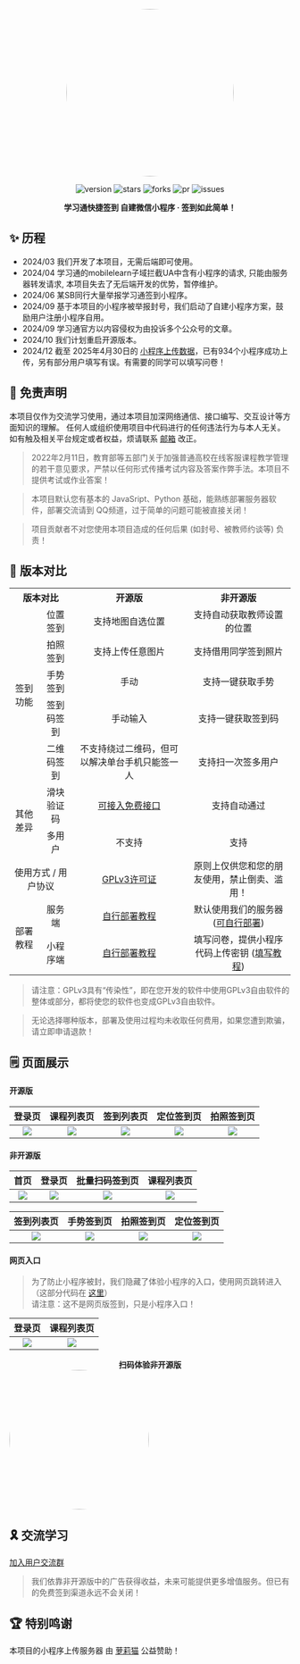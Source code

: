 <center><div align="center">

<img src="https://avatars.githubusercontent.com/u/163529042?v=4" width="300" height="300" style="border-radius: 50%"></img>

<img alt="version" src="https://img.shields.io/github/last-commit/Misaka-OpenSource/Chaoxing-WechatMiniProgram.svg?style=for-the-badge&label=最后更新&logo=velog&logoColor=BE95FF&color=7B68EE"/></img>
<img alt="stars" src="https://img.shields.io/github/stars/Misaka-OpenSource/Chaoxing-WechatMiniProgram.svg?style=for-the-badge&label=Stars&logo=undertale&logoColor=orange&color=orange"/></img>
<img alt="forks" src="https://img.shields.io/github/forks/Misaka-OpenSource/Chaoxing-WechatMiniProgram.svg?style=for-the-badge&label=Forks&logo=stackshare&logoColor=f92f60&color=f92f60"/></img>
<img alt="pr" src="https://img.shields.io/github/issues-pr-closed/Misaka-OpenSource/Chaoxing-WechatMiniProgram.svg?style=for-the-badge&label=PR&logo=addthis&logoColor=green&color=0AC18E"/></img>
<img alt="issues" src="https://img.shields.io/github/issues/Misaka-OpenSource/Chaoxing-WechatMiniProgram.svg?style=for-the-badge&label=Issues&logo=openbugbounty&logoColor=e38dff&color=e38dff"/></img>

</div></center>

<div align="center" style="font-weight:bold"><b>学习通快捷签到 自建微信小程序 · 签到如此简单！</b></div>  

## ✨ 历程

+ 2024/03 我们开发了本项目，无需后端即可使用。
+ 2024/04 学习通的mobilelearn子域拦截UA中含有小程序的请求, 只能由服务器转发请求, 本项目失去了无后端开发的优势，暂停维护。
+ 2024/06 某SB同行大量举报学习通签到小程序。
+ 2024/09 基于本项目的小程序被举报封号，我们启动了自建小程序方案，鼓励用户注册小程序自用。
+ 2024/09 学习通官方以内容侵权为由投诉多个公众号的文章。
+ 2024/10 我们计划重启开源版本。
+ 2024/12 截至 2025年4月30日的 [小程序上传数据](http://113.45.185.136:24800)，已有934个小程序成功上传，另有部分用户填写有误。有需要的同学可以填写问卷！

## 🎃 免责声明

本项目仅作为交流学习使用，通过本项目加深网络通信、接口编写、交互设计等方面知识的理解。
任何人或组织使用项目中代码进行的任何违法行为与本人无关。如有触及相关平台规定或者权益，烦请联系 [邮箱](mailto:complaint@micono.eu.org) 改正。

> 2022年2月11日，教育部等五部门关于加强普通高校在线客服课程教学管理的若干意见要求，严禁以任何形式传播考试内容及答案作弊手法。本项目不提供考试或作业答案！

> 本项目默认您有基本的 JavaSript、Python 基础，能熟练部署服务器软件，部署交流请到 QQ频道，过于简单的问题可能被直接关闭！

> 项目贡献者不对您使用本项目造成的任何后果 (如封号、被教师约谈等) 负责！

## 🎉 版本对比

<table style="text-align: center">
    <tr>
        <th colspan=2>版本对比</th>
        <th>开源版</th>
        <th>非开源版</th>
    </tr>
    <tr>
        <td rowspan=5>签到功能</td>
        <td>位置签到</td>
        <td>支持地图自选位置</td>
        <td>支持自动获取教师设置的位置</td>
    </tr>
    <tr>
        <td>拍照签到</td>
        <td>支持上传任意图片</td>
        <td>支持借用同学签到照片</td>
    </tr>
    <tr>
        <td>手势签到</td>
        <td>手动</td>
        <td>支持一键获取手势</td>
    </tr>
    <tr>
        <td>签到码签到</td>
        <td>手动输入</td>
        <td>支持一键获取签到码</td>
    </tr>
    <tr>
        <td>二维码签到</td>
        <td>不支持绕过二维码，但可以解决单台手机只能签一人</td>
        <td>支持扫一次签多用户</td>
    </tr>
    <tr>
        <td rowspan=2>其他差异</td>
        <td>滑块验证码</td>
        <td><a href="https://github.com/Misaka-1314/Chaoxing-MiniProgram/blob/39c95d5b4a20ce4e8b4f8e3ed7bd038cc15b4490/miniprogram/pages/home/home.js#L165">可接入免费接口</a></td>
        <td>支持自动通过</td>
    </tr>
    <tr>
        <td>多用户</td>
        <td>不支持</td>
        <td>支持</td>
    </tr>
    <tr>
        <td colspan=2>使用方式 / 用户协议</td>
        <td><a href="https://github.com/Misaka-1314/Chaoxing-MiniProgram/blob/main/LICENSE">GPLv3许可证</a></td>
        <td>原则上仅供您和您的朋友使用，禁止倒卖、滥用！</td>
    </tr>
    <tr>
        <td rowspan=2>部署教程</td>
        <td>服务端</td>
        <td><a href="https://doc.micono.eu.org/guide/server.html">自行部署教程</a></td>
        <td>默认使用我们的服务器 (<a href="https://doc.micono.eu.org/guide/server.html">可自行部署</a>)</td>
    </tr>
    <tr>
        <td>小程序端</td>
        <td><a href="https://doc.micono.eu.org/guide/miniprogram.html">自行部署教程</a></td>
        <td>填写问卷，提供小程序代码上传密钥 (<a href="https://doc.micono.eu.org/guide/no-open.html">填写教程</a>)</td>
    </tr>
</table>

> 请注意：GPLv3具有“传染性”，即在您开发的软件中使用GPLv3自由软件的整体或部分，都将使您的软件也变成GPLv3自由软件。

> 无论选择哪种版本，部署及使用过程均未收取任何费用，如果您遭到欺骗，请立即申请退款！

## 🗒️ 页面展示

#### 开源版

|                                                        **登录页**                                                        |                                                      **课程列表页**                                                      |                                                      **签到列表页**                                                      |                                                      **定位签到页**                                                      |                                                      **拍照签到页**                                                      |
| :----------------------------------------------------------------------------------------------------------------------: | :----------------------------------------------------------------------------------------------------------------------: | :----------------------------------------------------------------------------------------------------------------------: | :----------------------------------------------------------------------------------------------------------------------: | :----------------------------------------------------------------------------------------------------------------------: |
| <div align="center"> <img src="https://github.com/user-attachments/assets/4e7bbb6b-cde4-4767-860b-f33c4a9fdb9c"/> </div> | <div align="center"> <img src="https://github.com/user-attachments/assets/f7179f80-e0cc-4eb8-bd8e-89b9465fa088"/> </div> | <div align="center"> <img src="https://github.com/user-attachments/assets/1c201277-8374-496f-b986-ea84a1fd659a"/> </div> | <div align="center"> <img src="https://github.com/user-attachments/assets/126dd771-215b-4f6d-a95a-d0c191398b1d"/> </div> | <div align="center"> <img src="https://github.com/user-attachments/assets/dfeab9f7-b155-4514-9519-2a8caf7dae44"/> </div> |

#### 非开源版

|                                                         **首页**                                                         |                                                        **登录页**                                                        |                                                    **批量扫码签到页**                                                    |                                                      **课程列表页**                                                      |
| :----------------------------------------------------------------------------------------------------------------------: | :----------------------------------------------------------------------------------------------------------------------: | :----------------------------------------------------------------------------------------------------------------------: | :----------------------------------------------------------------------------------------------------------------------: |
| <div align="center"> <img src="https://github.com/user-attachments/assets/6d354e43-6a51-4e70-8d3c-e8b53d52e625"/> </div> | <div align="center"> <img src="https://github.com/user-attachments/assets/71ef9c44-309b-489e-9ef7-4f08e3840d91"/> </div> | <div align="center"> <img src="https://github.com/user-attachments/assets/d73b4df3-c43f-4a6a-8f38-46e661654652"/> </div> | <div align="center"> <img src="https://github.com/user-attachments/assets/fb7c4141-330c-483e-8c1f-2461e0361bfb"/> </div> |

|                                                      **签到列表页**                                                      |                                                      **手势签到页**                                                      |                                                      **拍照签到页**                                                      |                                                      **定位签到页**                                                      |
| :----------------------------------------------------------------------------------------------------------------------: | :----------------------------------------------------------------------------------------------------------------------: | :----------------------------------------------------------------------------------------------------------------------: | :----------------------------------------------------------------------------------------------------------------------: |
| <div align="center"> <img src="https://github.com/user-attachments/assets/b3bbd3b8-d359-4c2a-be7d-aa3bce4c47f9"/> </div> | <div align="center"> <img src="https://github.com/user-attachments/assets/e2539952-d160-48ab-a99b-1e70234f16b6"/> </div> | <div align="center"> <img src="https://github.com/user-attachments/assets/63f9c939-7334-4c0b-8efd-d7a3db6d09cf"/> </div> | <div align="center"> <img src="https://github.com/user-attachments/assets/6807e267-10bd-49c0-9ea7-69b778ab5556"/> </div> |

#### 网页入口

> 为了防止小程序被封，我们隐藏了体验小程序的入口，使用网页跳转进入（这部分代码在 [这里](https://github.com/misaka-org/Chaoxing-MiniProgram/blob/main/web/README.md)）  
> 请注意：这不是网页版签到，只是小程序入口！  

|                                                        **登录页**                                                        |                                                      **课程列表页**                                                      |
| :----------------------------------------------------------------------------------------------------------------------: | :----------------------------------------------------------------------------------------------------------------------: |
| <div align="center"> <img src="https://github.com/user-attachments/assets/25e6c246-3241-4b06-9a44-a9b8f5199f38"/> </div> | <div align="center"> <img src="https://github.com/user-attachments/assets/38596dfc-6212-45d2-b46c-a4aa11cdc241"/> </div> |

<div align="center" style="font-weight:bold">扫码体验非开源版</div>  
<img src="https://cdn.micono.eu.org/image/小程序码/签到小程序.png" width="250" height="250" style="border-radius: 50%"></img>

## 🎗️ 交流学习

[加入用户交流群](https://doc.micono.eu.org/guide/)

> 我们依靠非开源版中的广告获得收益，未来可能提供更多增值服务。但已有的免费签到渠道永远不会关闭！

## 🏆 特别鸣谢

本项目的小程序上传服务器 由 [萝莉猫](https://www.loricat.cn) 公益赞助！
